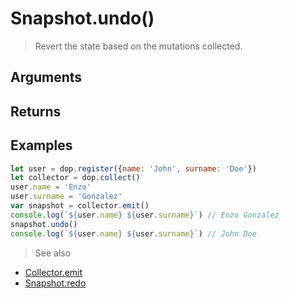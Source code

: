 # Snapshot.undo()

> Revert the state based on the mutations collected.


## Arguments

## Returns



## Examples


```js
let user = dop.register({name: 'John', surname: 'Doe'})
let collector = dop.collect()
user.name = 'Enzo'
user.surname = 'Gonzalez'
var snapshot = collector.emit()
console.log(`${user.name} ${user.surname}`) // Enzo Gonzalez
snapshot.undo()
console.log(`${user.name} ${user.surname}`) // John Doe
```


> See also
- [Collector.emit](/api/javascript/Collector-emit)
- [Snapshot.redo](/api/javascript/Snapshot-redo)